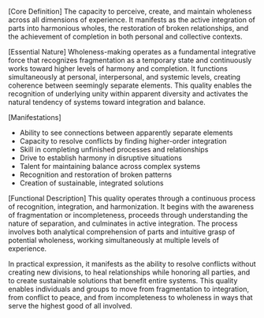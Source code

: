[Core Definition]
The capacity to perceive, create, and maintain wholeness across all dimensions of experience. It manifests as the active integration of parts into harmonious wholes, the restoration of broken relationships, and the achievement of completion in both personal and collective contexts.

[Essential Nature]
Wholeness-making operates as a fundamental integrative force that recognizes fragmentation as a temporary state and continuously works toward higher levels of harmony and completion. It functions simultaneously at personal, interpersonal, and systemic levels, creating coherence between seemingly separate elements. This quality enables the recognition of underlying unity within apparent diversity and activates the natural tendency of systems toward integration and balance.

[Manifestations]
- Ability to see connections between apparently separate elements
- Capacity to resolve conflicts by finding higher-order integration
- Skill in completing unfinished processes and relationships
- Drive to establish harmony in disruptive situations
- Talent for maintaining balance across complex systems
- Recognition and restoration of broken patterns
- Creation of sustainable, integrated solutions

[Functional Description]
This quality operates through a continuous process of recognition, integration, and harmonization. It begins with the awareness of fragmentation or incompleteness, proceeds through understanding the nature of separation, and culminates in active integration. The process involves both analytical comprehension of parts and intuitive grasp of potential wholeness, working simultaneously at multiple levels of experience.

In practical expression, it manifests as the ability to resolve conflicts without creating new divisions, to heal relationships while honoring all parties, and to create sustainable solutions that benefit entire systems. This quality enables individuals and groups to move from fragmentation to integration, from conflict to peace, and from incompleteness to wholeness in ways that serve the highest good of all involved.